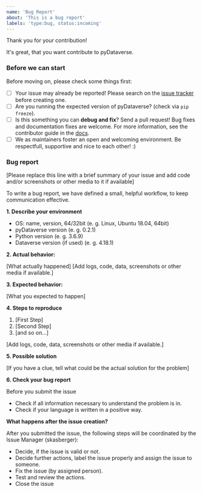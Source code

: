 ```yaml
---
name: 'Bug Report'
about: 'This is a bug report'
labels: 'type:bug, status:incoming'
---
```


<!---Provide a general summary of your problem in the Title above. -->
<!-- You can erase any parts of this template not applicable to your Issue. -->
<!-- Please check the checkboxes, if you have finished the step. -->

Thank you for your contribution!

It's great, that you want contribute to pyDataverse.

### Before we can start

Before moving on, please check some things first:

* [ ] Your issue may already be reported! Please search on the [issue tracker](https://github.com/GDCC/pyDataverse/issues) before creating one.
* [ ] Are you running the expected version of pyDataverse? (check via `pip freeze`).
* [ ] Is this something you can **debug and fix**? Send a pull request! Bug fixes and documentation fixes are welcome. For more information, see the contributor guide in the [docs](https://pydataverse.readthedocs.io/).
* [ ] We as maintainers foster an open and welcoming environment. Be respectfull, supportive and nice to each other! :)

### Bug report

[Please replace this line with a brief summary of your issue and add code and/or screenshots or other media to it if available]

To write a bug report, we have defined a small, helpful workflow, to keep communication effective.

**1. Describe your environment**

- OS: name, version, 64/32bit (e. g. Linux, Ubuntu 18.04, 64bit)
- pyDataverse version (e. g. 0.2.1)
- Python version (e. g. 3.6.9)
- Dataverse version (if used) (e. g. 4.18.1)

**2. Actual behavior:** 

[What actually happened]
[Add logs, code, data, screenshots or other media if available.]

**3. Expected behavior:** 

[What you expected to happen]

**4. Steps to reproduce**

1. [First Step]
2. [Second Step]
3. [and so on...]

[Add logs, code, data, screenshots or other media if available.]

**5. Possible solution**

[If you have a clue, tell what could be the actual solution for the problem]

**6. Check your bug report**

Before you submit the issue

* Check if all information necessary to understand the problem is in.
* Check if your language is written in a positive way.

**What happens after the issue creation?**

After you submitted the issue, the following steps will be coordinated by the Issue Manager (skasberger):

* Decide, if the issue is valid or not.
* Decide further actions, label the issue properly and assign the issue to someone.
* Fix the issue (by assigned person).
* Test and review the actions.
* Close the issue
